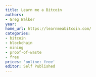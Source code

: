 ```yaml
---
title: Learn me a Bitcoin
authors:
- Greg Walker
year:
home_url: https://learnmeabitcoin.com/
categories:
- bitcoin
- blockchain
- mining
- proof-of-waste
- free
prices: 'online: free'
editor: Self Published
---
```

